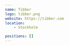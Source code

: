 ```yaml
---
name: Tibber
logo: tibber.png
website: https://tibber.com
location: 
    - Stockholm

positions: []
---
```

